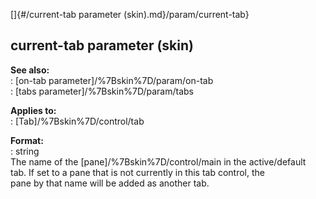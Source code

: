 []{#/current-tab parameter (skin).md}/param/current-tab}    
## current-tab parameter (skin)    
**See also:**    
:   [on-tab parameter]/%7Bskin%7D/param/on-tab    
:   [tabs parameter]/%7Bskin%7D/param/tabs    
<!-- -->    
**Applies to:**    
:   [Tab]/%7Bskin%7D/control/tab    
<!-- -->    
**Format:**    
:   string    
The name of the [pane]/%7Bskin%7D/control/main in the active/default    
tab. If set to a pane that is not currently in this tab control, the    
pane by that name will be added as another tab.  